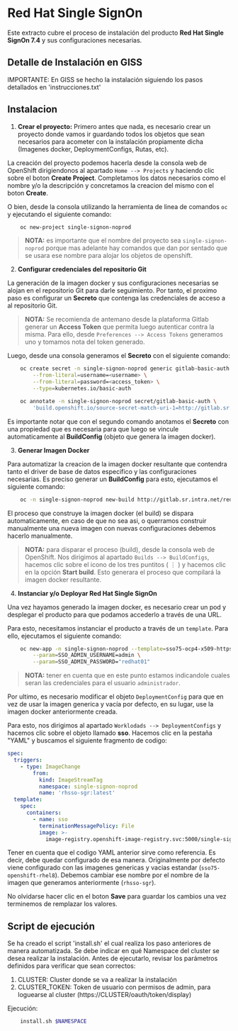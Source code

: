 # Red Hat Single SignOn

Este extracto cubre el proceso de instalación del producto **Red Hat Single SignOn 7.4** y sus configuraciones necesarias.

## Detalle de Instalación en GISS

IMPORTANTE: En GISS se hecho la instalación siguiendo los pasos detallados en 'instrucciones.txt'


## Instalacion

1. **Crear el proyecto:**
Primero antes que nada, es necesario crear un proyecto donde vamos ir guardando todos los objetos que sean necesarios para acometer con la instalación propiamente dicha (Imagenes docker, DeploymentConfigs, Rutas, etc).

La creación del proyecto podemos hacerla desde la consola web de OpenShift dirigiendonos al apartado `Home --> Projects` y haciendo clic sobre el boton **Create Project**. Completamos los datos necesarios como el nombre y/o la descripción y concretamos la creacion del mismo con el boton **Create**.

O bien, desde la consola utilizando la herramienta de linea de comandos `oc` y ejecutando el siguiente comando:

```bash
    oc new-project single-signon-noprod
```

> **NOTA:** es importante que el nombre del proyecto sea `single-signon-noprod` porque mas adelante hay comandos que dan por sentado que se usara ese nombre para alojar los objetos de openshift.

2. **Configurar credenciales del repositorio Git**

La generación de la imagen docker y sus configuraciones necesarias se alojan en el repositorio Git para darle seguimiento. Por tanto, el proximo paso es configurar un **Secreto** que contenga las credenciales de acceso a al repositorio Git.

> **NOTA:** Se recomienda de antemano desde la plataforma Gitlab generar un **Access Token** que permita luego autenticar contra la misma. Para ello, desde `Preferences --> Access Tokens` generamos uno y tomamos nota del token generado.

Luego, desde una consola generamos el **Secreto** con el siguiente comando:

```bash
    oc create secret -n single-signon-noprod generic gitlab-basic-auth \
        --from-literal=username=<username> \
        --from-literal=password=<access_token> \
        --type=kubernetes.io/basic-auth

    oc annotate -n single-signon-noprod secret/gitlab-basic-auth \
        'build.openshift.io/source-secret-match-uri-1=http://gitlab.sr.intra.net/*'
```

Es importante notar que con el segundo comando anotamos el **Secreto** con una propiedad que es necesaria para que luego se vincule automaticamente al **BuildConfig** (objeto que genera la imagen docker).

3. **Generar Imagen Docker**

Para automatizar la creacion de la imagen docker resultante que contendra tanto el driver de base de datos especifico y las configuraciones necesarias. Es preciso generar un **BuildConfig** para esto, ejecutamos el siguiente comando:

```bash
    oc -n single-signon-noprod new-build http://gitlab.sr.intra.net/redhat/rhsso.git --name rhsso-sgr --context-dir=. -lapp=sso -lcustom=sgr
```

El proceso que construye la imagen docker (el build) se dispara automaticamente, en caso de que no sea asi, o querramos construir manualmente una nueva imagen con nuevas configuraciones debemos hacerlo manualmente.

> **NOTA:** para disparar el proceso (build), desde la consola web de OpenShift. Nos dirigimos al apartado `Builds --> BuildConfigs`, hacemos clic sobre el icono de los tres puntitos ( ⋮ ) y hacemos clic en la opción **Start build**. Esto generara el proceso que compilará la imagen docker resultante.

4. **Instanciar y/o Deployar Red Hat Single SignOn**

Una vez hayamos generado la imagen docker, es necesario crear un pod y desplegar el producto para que podamos accederlo a través de una URL.

Para esto, necesitamos instanciar el producto a través de un `template`. Para ello, ejecutamos el siguiente comando:

```bash
    oc new-app -n single-signon-noprod --template=sso75-ocp4-x509-https \
        --param=SSO_ADMIN_USERNAME=admin \
        --param=SSO_ADMIN_PASSWORD="redhat01"
```

> **NOTA:** tener en cuenta que en este punto estamos indicandole cuales seran las credenciales para el usuario `administrador`.

Por ultimo, es necesario modificar el objeto `DeploymentConfig` para que en vez de usar la imagen generica y vacía por defecto, en su lugar, use la imagen docker anteriormente creada.

Para esto, nos dirigimos al apartado `Worklodads --> DeploymentConfigs` y hacemos clic sobre el objeto llamado **sso**. Hacemos clic en la pestaña "YAML" y buscamos el siguiente fragmento de codigo:

```yml
spec:
  triggers:
    - type: ImageChange
        from:
          kind: ImageStreamTag
          namespace: single-signon-noprod
          name: 'rhsso-sgr:latest'
  template:
    spec:
      containers:
        - name: sso
          terminationMessagePolicy: File
          image: >-
            image-registry.openshift-image-registry.svc:5000/single-signon-noprod/rhsso-sgr:latest
```

Tener en cuenta que el codigo YAML anterior sirve como referencia. Es decir, debe quedar configurado de esa manera. Originalmente por defecto viene configurado con las imagenes genericas y vacias estandar (`sso75-openshift-rhel8`). Debemos cambiar ese nombre por el nombre de la imagen que generamos anteriormente (`rhsso-sgr`).

No olvidarse hacer clic en el boton **Save** para guardar los cambios una vez terminemos de remplazar los valores.



## Script de ejecución

Se ha creado el script 'install.sh' el cual realiza los paso anteriores de manera automatizada.
Se debe indicar en qué Namespace del cluster se desea realizar la instalación.
Antes de ejecutarlo, revisar los parámetros definidos para verificar que sean correctos:
1. CLUSTER: Cluster donde se va a realizar la instalación
2. CLUSTER_TOKEN: Token de usuario con permisos de admin, para loguearse al cluster (https://CLUSTER/oauth/token/display)

Ejecución:
```bash
    install.sh $NAMESPACE
```